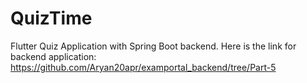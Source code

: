 # QuizTime
 Flutter Quiz Application with Spring Boot backend.
 Here is the link for backend application: https://github.com/Aryan20apr/examportal_backend/tree/Part-5
